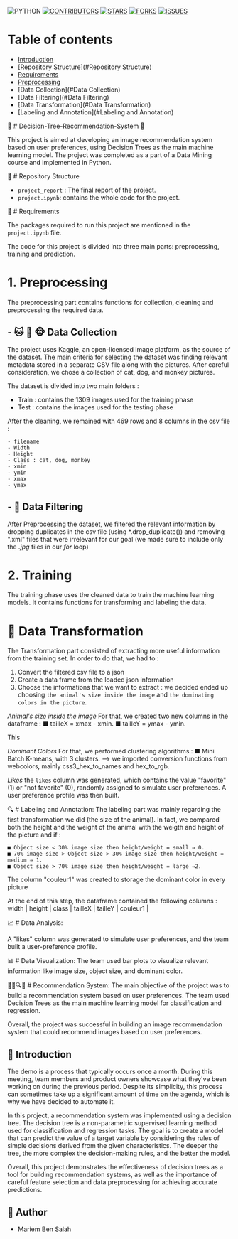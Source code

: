  
<img src="https://img.shields.io/badge/-Python-blue?style=for-the-badge&logo=python&logoColor=white" alt="PYTHON" /> [<img src="https://img.shields.io/github/contributors/Mariem-Ben-Salah/Demo-Automation?style=for-the-badge" alt="CONTRIBUTORS" />](https://github.com/Mariem-Ben-Salah/Demo-Automation/graphs/contributors) [<img src="https://img.shields.io/github/stars/Mariem-Ben-Salah/Demo-Automation?style=for-the-badge" alt="STARS" />](https://github.com/Mariem-Ben-Salah/Demo-Automation/stargazers) [<img src="https://img.shields.io/github/forks/Mariem-Ben-Salah/Demo-Automation?style=for-the-badge" alt="FORKS" />](https://github.com/Mariem-Ben-Salah/Demo-Automation/network/members) [<img src="https://img.shields.io/github/issues/Mariem-Ben-Salah/Demo-Automation?style=for-the-badge" alt="ISSUES" />](https://github.com/Mariem-Ben-Salah/Demo-Automation/issues)

# Table of contents

- [Introduction](#Decision-Tree-Recommendation-System)
- [Repository Structure](#Repository Structure)
- [Requirements](#Requirements)
- [Preprocessing](#Preprocessing)
- [Data Collection](#Data Collection)
- [Data Filtering](#Data Filtering)
- [Data Transformation](#Data Transformation)
- [Labeling and Annotation](#Labeling and Annotation)


🌳 # Decision-Tree-Recommendation-System 🌳

This project is aimed at developing an image recommendation system based on user preferences, using Decision Trees as the main machine learning model. The project was completed as a part of a Data Mining course and implemented in Python.

📂 # Repository Structure

* `project_report` : The final report of the project.
* `project.ipynb`: contains the whole code for the project.

📝 # Requirements

The packages required to run this project are mentioned in the `project.ipynb` file.

The code for this project is divided into three main parts: preprocessing, training and prediction.

# 1. Preprocessing

The preprocessing part contains functions for collection, cleaning and preprocessing the required data.

## - 🐱 🐶 🐵 Data Collection 

The project uses Kaggle, an open-licensed image platform, as the source of the dataset. The main criteria for selecting the dataset was finding relevant metadata stored in a separate CSV file along with the pictures. After careful consideration, we chose a collection of cat, dog, and monkey pictures.

The dataset is divided into two main folders : 
- Train : contains the 1309 images used for the training phase
- Test : contains the images used for the testing phase

After the cleaning, we remained with 469 rows and 8 columns in the csv file :

```
- filename 
- Width 
- Height
- Class : cat, dog, monkey
- xmin
- ymin
- xmax
- ymax
```
## -  🧹 Data Filtering

After Preprocessing the dataset, we filtered the relevant information by dropping duplicates in the csv file (using *.drop_duplicate()) and removing ".xml" files that were irrelevant for our goal (we made sure to include only the *.jpg* files in our _for_ loop)

# 2. Training

The training phase uses the cleaned data to train the machine learning models. It contains functions for transforming and labeling the data.

# 🔄 Data Transformation 

The Transformation part consisted of extracting more useful information from the training set. In order to do that, we had to :
1. Convert the filtered csv file to a json
2. Create a data frame from the loaded json information
3. Choose the informations that we want to extract : we decided ended up choosing `the animal's size inside the image` and `the dominating colors in the picture`. 

*Animal's size inside the image*
For that, we created two new columns in the dataframe :
■ tailleX = xmax - xmin.
■ tailleY = ymax - ymin.

This 

*Dominant Colors*
For that, we performed clustering algorithms :
■ Mini Batch K-means, with 3 clusters.
--> we imported conversion functions from webcolors, mainly css3_hex_to_names and hex_to_rgb.

*Likes*
the `likes` column was generated, which contains the value "favorite" (1) or "not favorite" (0), randomly assigned to simulate user preferences. A user preference profile was then built.

🔍 # Labeling and Annotation: 
The labeling part was mainly regarding the first transformation we did (the size of the animal). In fact, we compared both the height and the weight of the animal with the weigth and height of the picture and if :
```
■ Object size < 30% image size then height/weight = small ⇒ 0.
■ 70% image size > Object size > 30% image size then height/weight = medium ⇒ 1.
■ Object size > 70% image size then height/weight = large ⇒2.
```

The column "couleur1" was created to storage the dominant color in every picture

At the end of this step, the dataframe contained the following columns :  width | height | class | tailleX | tailleY | couleur1 |

📈 # Data Analysis: 

A "likes" column was generated to simulate user preferences, and the team built a user-preference profile.

📊 # Data Visualization: The team used bar plots to visualize relevant information like image size, object size, and dominant color.

🤖💡🔍🌳 #  Recommendation System: The main objective of the project was to build a recommendation system based on user preferences. The team used Decision Trees as the main machine learning model for classification and regression.

Overall, the project was successful in building an image recommendation system that could recommend images based on user preferences.
## 🤖 Introduction

The demo is a process that typically occurs once a month. During this meeting, team members and product owners showcase what they've been working on during the previous period. Despite its simplicity, this process can sometimes take up a significant amount of time on the agenda, which is why we have decided to automate it.


In this project, a recommendation system was implemented using a decision tree. The decision tree is a non-parametric supervised learning method used for classification and regression tasks. The goal is to create a model that can predict the value of a target variable by considering the rules of simple decisions derived from the given characteristics. The deeper the tree, the more complex the decision-making rules, and the better the model.






Overall, this project demonstrates the effectiveness of decision trees as a tool for building recommendation systems, as well as the importance of careful feature selection and data preprocessing for achieving accurate predictions.


## 👤 Author

- Mariem Ben Salah 
